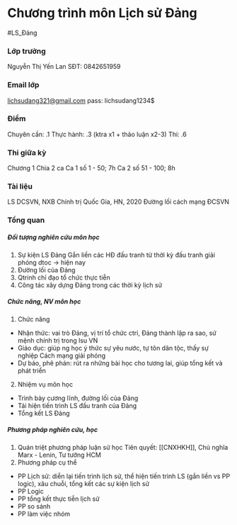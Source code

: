 # Chương trình môn Lịch sử Đảng
#LS_Đảng

### Lớp trưởng
Nguyễn Thị Yến Lan
SĐT: 0842651959

### Email lớp
lichsudang321@gmail.com
pass: lichsudang1234$

### Điểm
Chuyên cần: .1
Thực hành: .3 (ktra x1 + thảo luận x2-3)
Thi: .6

### Thi giữa kỳ
Chương 1
Chia 2 ca
Ca 1 số 1 - 50; 7h
Ca 2 số 51 - 100; 8h

### Tài liệu
LS DCSVN, NXB Chính trị Quốc Gia, HN, 2020
Đường lối cách mạng ĐCSVN

### Tổng quan
##### Đối tượng nghiên cứu môn học
1. Sự kiện LS Đảng
Gắn liền các HĐ đấu tranh từ thời kỳ đấu tranh giải phóng dtoc -> hiện nay
2. Đường lối của Đảng
3. Qtrinh chỉ đạo tổ chức thực tiễn
4. Công tác xây dựng Đảng trong các thời kỳ lịch sử

##### Chức năng, NV môn học
1. Chức năng
- Nhận thức: vai trò Đảng, vị trí tổ chức ctri, Đảng thành lập ra sao, sứ mệnh chính trị trong lsu VN
- Giáo dục: giúp ng học ý thức sự yêu nước, tự tôn dân tộc, thấy sự nghiệp Cách mạng giải phóng
- Dự báo, phê phán: rút ra những bài học cho tương lai, giúp tổng kết và phát triển
2. Nhiệm vụ môn học
- Trình bày cương lĩnh, đường lối của Đảng
- Tái hiện tiến trình LS đấu tranh của Đảng
- Tổng kết LS Đảng

##### Phương pháp nghiên cứu, học
1. Quán triệt phương pháp luận sử học
Tiên quyết: [[CNXHKH]], Chủ nghĩa Marx - Lenin, Tư tưởng HCM
2. Phương pháp cụ thể
- PP Lịch sử: diễn lại tiến trình lịch sử, thể hiện tiến trình LS (gắn liền vs PP logic), xâu chuỗi, tổng kết các sự kiện lịch sử
- PP Logic
- PP tổng kết thực tiễn lịch sử
- PP so sánh
- PP làm việc nhóm